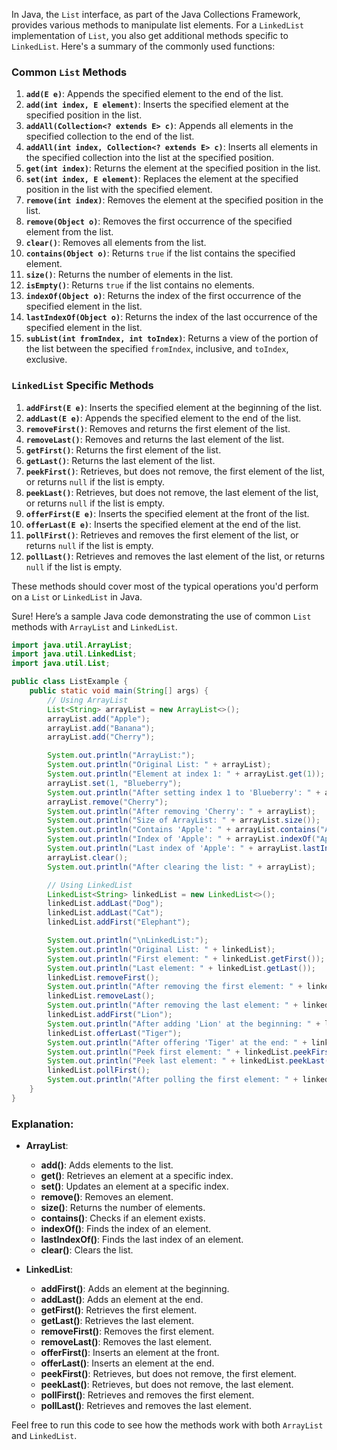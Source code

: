 

In Java, the `List` interface, as part of the Java Collections Framework, provides various methods to manipulate list elements. For a `LinkedList` implementation of `List`, you also get additional methods specific to `LinkedList`. Here's a summary of the commonly used functions:

### Common `List` Methods

1. **`add(E e)`**: Appends the specified element to the end of the list.
2. **`add(int index, E element)`**: Inserts the specified element at the specified position in the list.
3. **`addAll(Collection<? extends E> c)`**: Appends all elements in the specified collection to the end of the list.
4. **`addAll(int index, Collection<? extends E> c)`**: Inserts all elements in the specified collection into the list at the specified position.
5. **`get(int index)`**: Returns the element at the specified position in the list.
6. **`set(int index, E element)`**: Replaces the element at the specified position in the list with the specified element.
7. **`remove(int index)`**: Removes the element at the specified position in the list.
8. **`remove(Object o)`**: Removes the first occurrence of the specified element from the list.
9. **`clear()`**: Removes all elements from the list.
10. **`contains(Object o)`**: Returns `true` if the list contains the specified element.
11. **`size()`**: Returns the number of elements in the list.
12. **`isEmpty()`**: Returns `true` if the list contains no elements.
13. **`indexOf(Object o)`**: Returns the index of the first occurrence of the specified element in the list.
14. **`lastIndexOf(Object o)`**: Returns the index of the last occurrence of the specified element in the list.
15. **`subList(int fromIndex, int toIndex)`**: Returns a view of the portion of the list between the specified `fromIndex`, inclusive, and `toIndex`, exclusive.

### `LinkedList` Specific Methods

1. **`addFirst(E e)`**: Inserts the specified element at the beginning of the list.
2. **`addLast(E e)`**: Appends the specified element to the end of the list.
3. **`removeFirst()`**: Removes and returns the first element of the list.
4. **`removeLast()`**: Removes and returns the last element of the list.
5. **`getFirst()`**: Returns the first element of the list.
6. **`getLast()`**: Returns the last element of the list.
7. **`peekFirst()`**: Retrieves, but does not remove, the first element of the list, or returns `null` if the list is empty.
8. **`peekLast()`**: Retrieves, but does not remove, the last element of the list, or returns `null` if the list is empty.
9. **`offerFirst(E e)`**: Inserts the specified element at the front of the list.
10. **`offerLast(E e)`**: Inserts the specified element at the end of the list.
11. **`pollFirst()`**: Retrieves and removes the first element of the list, or returns `null` if the list is empty.
12. **`pollLast()`**: Retrieves and removes the last element of the list, or returns `null` if the list is empty.

These methods should cover most of the typical operations you'd perform on a `List` or `LinkedList` in Java.

Sure! Here’s a sample Java code demonstrating the use of common `List` methods with `ArrayList` and `LinkedList`.

```java
import java.util.ArrayList;
import java.util.LinkedList;
import java.util.List;

public class ListExample {
    public static void main(String[] args) {
        // Using ArrayList
        List<String> arrayList = new ArrayList<>();
        arrayList.add("Apple");
        arrayList.add("Banana");
        arrayList.add("Cherry");

        System.out.println("ArrayList:");
        System.out.println("Original List: " + arrayList);
        System.out.println("Element at index 1: " + arrayList.get(1));
        arrayList.set(1, "Blueberry");
        System.out.println("After setting index 1 to 'Blueberry': " + arrayList);
        arrayList.remove("Cherry");
        System.out.println("After removing 'Cherry': " + arrayList);
        System.out.println("Size of ArrayList: " + arrayList.size());
        System.out.println("Contains 'Apple': " + arrayList.contains("Apple"));
        System.out.println("Index of 'Apple': " + arrayList.indexOf("Apple"));
        System.out.println("Last index of 'Apple': " + arrayList.lastIndexOf("Apple"));
        arrayList.clear();
        System.out.println("After clearing the list: " + arrayList);

        // Using LinkedList
        LinkedList<String> linkedList = new LinkedList<>();
        linkedList.addLast("Dog");
        linkedList.addLast("Cat");
        linkedList.addFirst("Elephant");

        System.out.println("\nLinkedList:");
        System.out.println("Original List: " + linkedList);
        System.out.println("First element: " + linkedList.getFirst());
        System.out.println("Last element: " + linkedList.getLast());
        linkedList.removeFirst();
        System.out.println("After removing the first element: " + linkedList);
        linkedList.removeLast();
        System.out.println("After removing the last element: " + linkedList);
        linkedList.addFirst("Lion");
        System.out.println("After adding 'Lion' at the beginning: " + linkedList);
        linkedList.offerLast("Tiger");
        System.out.println("After offering 'Tiger' at the end: " + linkedList);
        System.out.println("Peek first element: " + linkedList.peekFirst());
        System.out.println("Peek last element: " + linkedList.peekLast());
        linkedList.pollFirst();
        System.out.println("After polling the first element: " + linkedList);
    }
}
```

### Explanation:

- **ArrayList**:

  - **add()**: Adds elements to the list.
  - **get()**: Retrieves an element at a specific index.
  - **set()**: Updates an element at a specific index.
  - **remove()**: Removes an element.
  - **size()**: Returns the number of elements.
  - **contains()**: Checks if an element exists.
  - **indexOf()**: Finds the index of an element.
  - **lastIndexOf()**: Finds the last index of an element.
  - **clear()**: Clears the list.
- **LinkedList**:

  - **addFirst()**: Adds an element at the beginning.
  - **addLast()**: Adds an element at the end.
  - **getFirst()**: Retrieves the first element.
  - **getLast()**: Retrieves the last element.
  - **removeFirst()**: Removes the first element.
  - **removeLast()**: Removes the last element.
  - **offerFirst()**: Inserts an element at the front.
  - **offerLast()**: Inserts an element at the end.
  - **peekFirst()**: Retrieves, but does not remove, the first element.
  - **peekLast()**: Retrieves, but does not remove, the last element.
  - **pollFirst()**: Retrieves and removes the first element.
  - **pollLast()**: Retrieves and removes the last element.

Feel free to run this code to see how the methods work with both `ArrayList` and `LinkedList`.
